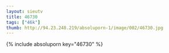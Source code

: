 ```yaml
--- 
layout: sieutv
title: 46730
tags: ["46k"]
thumb: http://94.23.248.219/absoluporn-1/image/002/46730.jpg
---
```

{% include absoluporn key="46730" %} 
